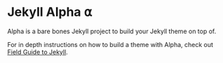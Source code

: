 # Jekyll Alpha ⍺

Alpha is a bare bones Jekyll project to build your Jekyll theme on top of.

For in depth instructions on how to build a theme with Alpha, check out [Field Guide to Jekyll](https://michaelsoolee.com/jekyll-field-guide/).
